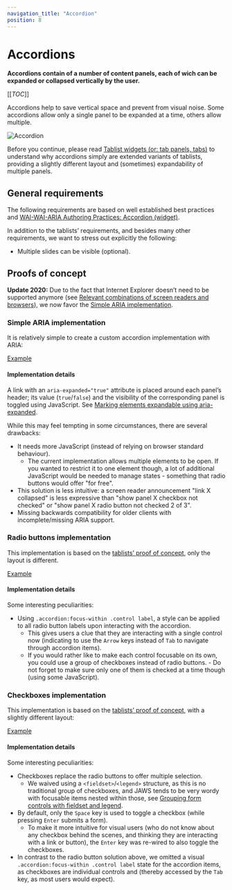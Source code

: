 ```yaml
---
navigation_title: "Accordion"
position: 8
---
```


# Accordions

**Accordions contain of a number of content panels, each of wich can be expanded or collapsed vertically by the user.**

[[_TOC_]]

Accordions help to save vertical space and prevent from visual noise. Some accordions allow only a single panel to be expanded at a time, others allow multiple.

![Accordion](_media/accordion.png)

Before you continue, please read [Tablist widgets (or: tab panels, tabs)](/examples/widgets/tablists) to understand why accordions simply are extended variants of tablists, providing a slightly different layout and (sometimes) expandability of multiple panels.

## General requirements

The following requirements are based on well established best practices and [WAI-WAI-ARIA Authoring Practices: Accordion (widget)](https://www.w3.org/TR/wai-aria-practices/#accordion).

In addition to the tablists’ requirements, and besides many other requirements, we want to stress out explicitly the following:

- Multiple slides can be visible (optional).

## Proofs of concept

**Update 2020:** Due to the fact that Internet Explorer doesn’t need to be supported anymore (see [Relevant combinations of screen readers and browsers](/knowledge/screen-readers/relevant-combinations)), we now favor the [Simple ARIA implementation](#simple-aria-implementation).

### Simple ARIA implementation

It is relatively simple to create a custom accordion implementation with ARIA:

[Example](_examples/accordion-with-aria)

#### Implementation details

A link with an `aria-expanded="true"` attribute is placed around each panel’s header; its value (`true`/`false`) and the visibility of the corresponding panel is toggled using JavaScript. See [Marking elements expandable using aria-expanded](/examples/sensible-aria-usage/expanded).

While this may feel tempting in some circumstances, there are several drawbacks:

- It needs more JavaScript (instead of relying on browser standard behaviour).
    - The current implementation allows multiple elements to be open. If you wanted to restrict it to one element though, a lot of additional JavaScript would be needed to manage states - something that radio buttons would offer "for free".
- This solution is less intuitive: a screen reader announcement "link X collapsed" is less expressive than "show panel X checkbox not checked" or "show panel X radio button not checked 2 of 3".
- Missing backwards compatibility for older clients with incomplete/missing ARIA support.

### Radio buttons implementation

This implementation is based on the [tablists’ proof of concept](/examples/widgets/tablists/#proof-of-concept), only the layout is different.

[Example](_examples/accordion-with-radio-buttons)

#### Implementation details

Some interesting peculiarities:

- Using `.accordion:focus-within .control label`, a style can be applied to all radio button labels upon interacting with the accordion.
    - This gives users a clue that they are interacting with a single control now (indicating to use the `Arrow` keys instead of `Tab` to navigate through accordion items).
    - If you would rather like to make each control focusable on its own, you could use a group of checkboxes instead of radio buttons.
          - Do not forget to make sure only one of them is checked at a time though (using some JavaScript).

### Checkboxes implementation

This implementation is based on the [tablists’ proof of concept](/examples/widgets/tablists/#proof-of-concept), with a slightly different layout:

[Example](_examples/multi-accordion-with-checkboxes)

#### Implementation details

Some interesting peculiarities:

- Checkboxes replace the radio buttons to offer multiple selection.
    - We waived using a `<fieldset>`/`<legend>` structure, as this is no traditional group of checkboxes, and JAWS tends to be very wordy with focusable items nested within those, see [Grouping form controls with fieldset and legend](/examples/forms/grouping-with-fieldset-legend).
- By default, only the `Space` key is used to toggle a checkbox (while pressing `Enter` submits a form).
    - To make it more intuitive for visual users (who do not know about any checkbox behind the scenes, and thinking they are interacting with a link or button), the `Enter` key was re-wired to also toggle the checkboxes.
- In contrast to the radio button solution above, we omitted a visual `.accordion:focus-within .control label` state for the accordion items, as checkboxes are individual controls and (thereby accessed by the `Tab` key, as most users would expect).

